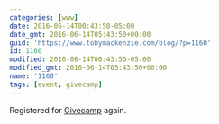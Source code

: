 ```yaml
---
categories: [www]
date: 2016-06-14T00:43:50-05:00
date_gmt: 2016-06-14T05:43:50+00:00
guid: 'https://www.tobymackenzie.com/blog/?p=1160'
id: 1160
modified: 2016-06-14T00:43:50-05:00
modified_gmt: 2016-06-14T05:43:50+00:00
name: '1160'
tags: [event, givecamp]
---
```


Registered for [Givecamp](http://clevelandgivecamp.org/volunteer/) again.
